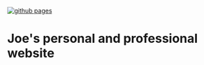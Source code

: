 [![github pages](https://github.com/jklafka/jklafka.github.io/actions/workflows/gh-pages.yml/badge.svg)](https://github.com/jklafka/jklafka.github.io/actions/workflows/gh-pages.yml)

# Joe's personal and professional website

